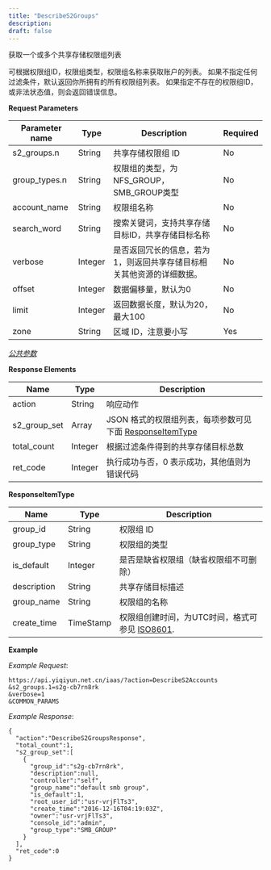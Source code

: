 ```yaml
---
title: "DescribeS2Groups"
description: 
draft: false
---
```




获取一个或多个共享存储权限组列表

可根据权限组ID，权限组类型，权限组名称来获取账户的列表。 如果不指定任何过滤条件，默认返回你所拥有的所有权限组列表。 如果指定不存在的权限组ID，或非法状态值，则会返回错误信息。

**Request Parameters**

| Parameter name | Type | Description | Required |
| --- | --- | --- | --- |
| s2_groups.n | String | 共享存储权限组 ID | No |
| group_types.n | String | 权限组的类型，为NFS_GROUP，SMB_GROUP类型 | No |
| account_name | String | 权限组名称 | No |
| search_word | String | 搜索关键词，支持共享存储目标ID，共享存储目标名称 | No |
| verbose | Integer | 是否返回冗长的信息，若为1，则返回共享存储目标相关其他资源的详细数据。 | No |
| offset | Integer | 数据偏移量，默认为0 | No |
| limit | Integer | 返回数据长度，默认为20，最大100 | No |
| zone | String | 区域 ID，注意要小写 | Yes |

[_公共参数_](../../../parameters/)

**Response Elements**

| Name | Type | Description |
| --- | --- | --- |
| action | String | 响应动作 |
| s2_group_set | Array | JSON 格式的权限组列表，每项参数可见下面 [ResponseItemType](#responseitemtype) |
| total_count | Integer | 根据过滤条件得到的共享存储目标总数 |
| ret_code | Integer | 执行成功与否，0 表示成功，其他值则为错误代码 |

**ResponseItemType**

| Name | Type | Description |
| --- | --- | --- |
| group_id | String | 权限组 ID |
| group_type | String | 权限组的类型 |
| is_default | Integer | 是否是缺省权限组（缺省权限组不可删除） |
| description | String | 共享存储目标描述 |
| group_name | String | 权限组的名称 |
| create_time | TimeStamp | 权限组创建时间，为UTC时间，格式可参见 [ISO8601](http://www.w3.org/TR/NOTE-datetime). |

**Example**

_Example Request_:

```
https://api.yiqiyun.net.cn/iaas/?action=DescribeS2Accounts
&s2_groups.1=s2g-cb7rn8rk
&verbose=1
&COMMON_PARAMS
```

_Example Response_:

```
{
  "action":"DescribeS2GroupsResponse",
  "total_count":1,
  "s2_group_set":[
    {
      "group_id":"s2g-cb7rn8rk",
      "description":null,
      "controller":"self",
      "group_name":"default smb group",
      "is_default":1,
      "root_user_id":"usr-vrjFlTs3",
      "create_time":"2016-12-16T04:19:03Z",
      "owner":"usr-vrjFlTs3",
      "console_id":"admin",
      "group_type":"SMB_GROUP"
    }
  ],
  "ret_code":0
}
```

